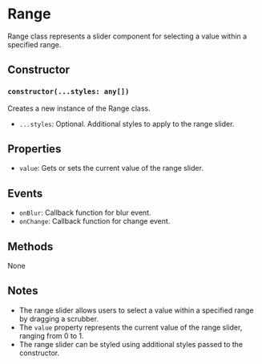 # Range

Range class represents a slider component for selecting a value within a specified range.

## Constructor

### `constructor(...styles: any[])`

Creates a new instance of the Range class.

- `...styles`: Optional. Additional styles to apply to the range slider.

## Properties

- `value`: Gets or sets the current value of the range slider.

## Events

- `onBlur`: Callback function for blur event.
- `onChange`: Callback function for change event.

## Methods

None

## Notes

- The range slider allows users to select a value within a specified range by dragging a scrubber.
- The `value` property represents the current value of the range slider, ranging from 0 to 1.
- The range slider can be styled using additional styles passed to the constructor.

